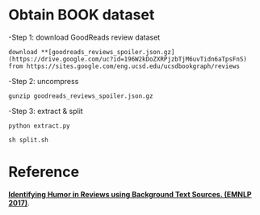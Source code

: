 # Obtain BOOK dataset
-Step 1: download GoodReads review dataset

    download **[goodreads_reviews_spoiler.json.gz](https://drive.google.com/uc?id=196W2kDoZXRPjzbTjM6uvTidn6aTpsFnS) from https://sites.google.com/eng.ucsd.edu/ucsdbookgraph/reviews

-Step 2: uncompress

    gunzip goodreads_reviews_spoiler.json.gz

-Step 3: extract & split

    python extract.py

    sh split.sh

# Reference
**[Identifying Humor in Reviews using Background Text Sources. (EMNLP 2017)](https://www.aclweb.org/anthology/D17-1051.pdf)**.
